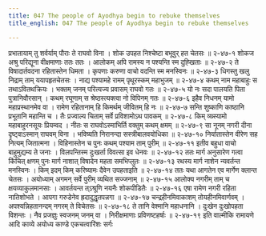 ```yaml
---
title: 047 The people of Ayodhya begin to rebuke themselves
title_english: 047 The people of Ayodhya begin to rebuke themselves

---
```

<div class="audioEmbed"  caption="श्रीराम-हरिसीताराममूर्ति-घनपाठिभ्यां वचनम्" src="https://archive.org/download/Ramayana-recitation-Sriram-harisItArAmamUrti-Ghanapaati-v2/Kanda_2/Kanda_2_AYK-047-Pouranam_Prathya_Gamanam.mp3"></div>
प्रभातायाम् तु शर्वर्याम् पौराः ते राघवो विना ।  
शोक उपहत निश्चेष्टा बभूवुर् हत चेतसः ॥ २-४७-१  
शोकज अश्रु परिद्यूना वीक्षमाणाः ततः ततः ।  
आलोकम् अपि रामस्य न पश्यन्ति स्म दुह्खिताः ॥ २-४७-२  
ते विषादार्तवदना रहितास्तेन धिमता ।  
कृपणाः करुणा वाचो वदन्ति स्म मनस्विनः ॥ २-४७-३  
धिगस्तु खलु निद्राम् ताम् ययापहृतचेतसः ।  
नाद्य पश्यामहे रामम् पृथूरस्कम् महाभुजम् ॥ २-४७-४  
कथम् नाम महाबाहुः स तथाऽवितथक्रियः ।  
भक्तम् जनम् परित्यज्य प्रवासम् राघवो गतः ॥ २-४७-५  
यो नः सदा पालयति पिता पुत्रानिवौरसान् ।  
कथम् रघूणाम् स श्रेष्ठस्त्यक्त्वा नो विपिनम् गतः ॥ २-४७-६  
इहैव निधनम् यामो महाप्रस्थानमेव वा ।  
रामेण रहितानाम् हि किमर्थम् जीवितम् हि नः ॥ २-४७-७  
सन्ति शुष्काणि काष्ठानि प्रभूतानि महान्ति च ।  
तैः प्रज्वाल्य चिताम् सर्वे प्रविशामोऽथ पावकम् ॥ २-४७-८  
किम् व्ख्स्यामो महाबाहुरनसूयः प्रियम्वद ।  
नीतः स राघवोऽस्माभिर्ति वक्तुम् कथम् क्षमम् ॥ २-४७-९  
सा नूनम् नगरी दीना दृष्ट्वाऽस्मान् राघवम् विना ।  
भविष्यति निरानन्दा सस्त्रीबालवयोधिका ॥ २-४७-१०  
निर्यातास्तेन वीरेण सह नित्यम् जितात्मना ।  
विहिनास्तेन च पुनः कथम् पश्याम ताम् पुरीम् ॥ २-४७-११  
इतीव बहुधा वाचो बाहुमुद्यम्य ते जनाः ।  
विलपन्तिस्म दुःखर्ता विवत्सा इव धेनवः ॥ २-४७-१२  
ततः मार्ग अनुसारेण गत्वा किंचित् क्षणम् पुनः  
मार्ग नाशात् विषादेन महता समभिप्लुतः ॥ २-४७-१३  
रथस्य मार्ग नाशेन न्यवर्तन्त मनस्विनः ।  
किम् इदम् किम् करिष्यामः दैवेन उपहताइति ॥ २-४७-१४  
ततः यथा आगतेन एव मार्गेण क्लान्त चेतसः ।  
अयोध्याम् अगमन् सर्वे पुरीम् व्यथित सज्जनाम् ॥ २-४७-१५  
आलोक्य नगरीम् ताम् च क्षयव्याकुलमानसाः ।  
आवर्तयन्त त्ऽश्रूणि नयनैः शोकपीडितैः ॥ २-४७-१६  
एषा रामेण नगरी रहिता नातिशोभते ।  
आपगा गरुडेनेव ह्रदादुद्धृतपन्नगा ॥ २-४७-१७  
चन्द्रहीनमिवाकाशम् तोयहीनमिवार्णवम् ।  
अपश्यन्निहतानन्दम् नगरम् ते विचेतसः ॥ २-४७-१८  
ते तानि वेश्मानि महाधनानि ।  
दुःखेन दुःखोपहता विशन्तः ।  
नैव प्रजज्ञुः स्वजनम् जनम् वा ।  
निरीक्षमाणाः प्रविणष्टहर्षाः ॥ २-४७-१९  
इति वाल्मीकि रामायणे आदि काव्ये अयोध्य काण्डे एकचत्वारिंशः सर्गः